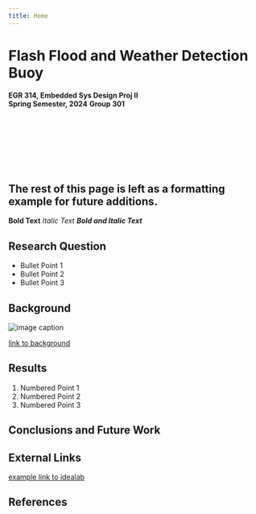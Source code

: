 ```yaml
---
title: Home
---
```


# Flash Flood and Weather Detection Buoy
**EGR 314, Embedded Sys Design Proj II**<br>
**Spring Semester, 2024**
**Group 301**
<br><br><br><br><br><br><br><br>
## The rest of this page is left as a formatting example for future additions.

**Bold Text**
_Italic Text_
**_Bold and Italic Text_**

## Research Question

* Bullet Point 1
* Bullet Point 2
* Bullet Point 3

## Background

![image caption](https://idealab.asu.edu/assets/images/research/jumper1.png)

[link to background](/background)

## Results

1. Numbered Point 1
1. Numbered Point 2
1. Numbered Point 3

## Conclusions and Future Work

## External Links

[example link to idealab](https://idealab.asu.edu)


## References
